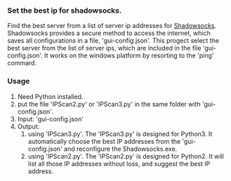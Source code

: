 ### Set the best ip for shadowsocks.
Find the best server from a list of server ip addresses for [Shadowsocks](https://github.com/shadowsocks/shadowsocks). Shadowsocks provides a secure method to access the internet, which saves all configurations in a file, 'gui-config.json'.
This progect select the best server from the list of server ips, which are included in the file 'gui-config.json'. It works on the windows platform by resorting to the 'ping' commard.
### Usage
1. Need Python installed.
1. put the file 'IPScan2.py' or 'IPScan3.py' in the same folder with 'gui-config.json'.
1. Input: 'gui-config.json'
1. Output:
   1. using 'IPScan3.py'. The 'IPScan3.py' is designed for Python3. It automatically choose the best IP addresses from the 'gui-config.json' and reconfigure the Shadowsocks.exe.
   1. using 'IPScan2.py'. The 'IPScan2.py' is designed for Python2. It will list all those IP addresses without loss, and suggest the best IP address.
